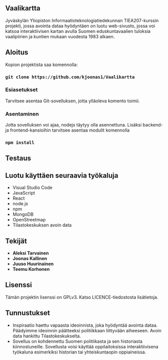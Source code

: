 ## Vaalikartta

Jyväskylän Yliopiston Informaatioteknologiatiedekunnan TIEA207-kurssin projekti, jossa avointa dataa hyödyntäen on luotu web-sivusto, jossa voi katsoa interaktiivisen kartan avulla Suomen eduskuntavaalien tuloksia vaalipiirien ja kuntien mukaan vuodesta 1983 alkaen.

## Aloitus

Kopion projektista saa komennolla:

### `git clone https://github.com/kjoonas1/Vaalikartta`

### Esiasetukset

Tarvitsee asentaa Git-sovelluksen, jotta ylläoleva komento toimii.

### Asentaminen

Jotta sovelluksen voi ajaa, nodejs täytyy olla asennettuna. Lisäksi backend- ja frontend-kansioihin tarvitsee asentaa modulit komennolla

### `npm install`

## Testaus

## Luotu käyttäen seuraavia työkaluja

* Visual Studio Code
* JavaScript
* React
* node.js
* npm
* MongoDB
* OpenStreetmap
* Tilastokeskuksen avoin data

## Tekijät

* **Aleksi Tarvainen**
* **Joonas Kallinen**
* **Juuso Huurinainen**
* **Teemu Korhonen**

## Lisenssi

Tämän projektin lisenssi on GPLv3. Katso LICENCE-tiedostosta lisätietoja.

## Tunnustukset

* Inspiraatio haettu vapaasta ideoinnista, joka hyödyntää avointa dataa. Päädyimme ideoinnin päätteeksi politiikkaan liittyvään aiheeseen. Avoin data hankittu Tilastokeskukselta.
* Sovellus on kohdennettu Suomen politiikasta ja sen historiasta kiinnostuneille. Sovellusta voisi käyttää oppilaitoksissa interaktiivisena työkaluna esimerkiksi historian tai yhteiskuntaopin oppiaineissa.